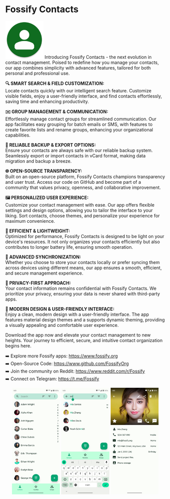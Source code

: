 # Fossify Contacts
<img alt="Logo" src="graphics/icon.webp" width="120" />
Introducing Fossify Contacts - the next evolution in contact management. Poised to redefine how you manage your contacts, our app combines simplicity with advanced features, tailored for both personal and professional use. 


**🔍 SMART SEARCH & FIELD CUSTOMIZATION:**  
Locate contacts quickly with our intelligent search feature. Customize visible fields, enjoy a user-friendly interface, and find contacts effortlessly, saving time and enhancing productivity.

**✉️ GROUP MANAGEMENT & COMMUNICATION:**  
Effortlessly manage contact groups for streamlined communication. Our app facilitates easy grouping for batch emails or SMS, with features to create favorite lists and rename groups, enhancing your organizational capabilities.

**🔄 RELIABLE BACKUP & EXPORT OPTIONS:**  
Ensure your contacts are always safe with our reliable backup system. Seamlessly export or import contacts in vCard format, making data migration and backup a breeze.

**🌐 OPEN-SOURCE TRANSPARENCY:**  
Built on an open-source platform, Fossify Contacts champions transparency and user trust. Access our code on GitHub and become part of a community that values privacy, openness, and collaborative improvement.

**🖼️ PERSONALIZED USER EXPERIENCE:**  
Customize your contact management with ease. Our app offers flexible settings and design options, allowing you to tailor the interface to your liking. Sort contacts, choose themes, and personalize your experience for maximum convenience.

**🔋 EFFICIENT & LIGHTWEIGHT:**  
Optimized for performance, Fossify Contacts is designed to be light on your device's resources. It not only organizes your contacts efficiently but also contributes to longer battery life, ensuring smooth operation.

**🚀 ADVANCED SYNCHRONIZATION:**  
Whether you choose to store your contacts locally or prefer syncing them across devices using different means, our app ensures a smooth, efficient, and secure management experience.

**🔐 PRIVACY-FIRST APPROACH:**  
Your contact information remains confidential with Fossify Contacts. We prioritize your privacy, ensuring your data is never shared with third-party apps.

**🌙 MODERN DESIGN & USER-FRIENDLY INTERFACE:**  
Enjoy a clean, modern design with a user-friendly interface. The app features material design themes and a supports dynamic theming, providing a visually appealing and comfortable user experience.

Download the app now and elevate your contact management to new heights. Your journey to efficient, secure, and intuitive contact organization begins here.

➡️ Explore more Fossify apps: https://www.fossify.org<br>
➡️ Open-Source Code: https://www.github.com/FossifyOrg<br>
➡️ Join the community on Reddit: https://www.reddit.com/r/Fossify<br>
➡️ Connect on Telegram: https://t.me/Fossify

<div align="center">
<img alt="App image" src="fastlane/metadata/android/en-US/images/phoneScreenshots/1_en-US.png" width="30%">
<img alt="App image" src="fastlane/metadata/android/en-US/images/phoneScreenshots/2_en-US.png" width="30%">
<img alt="App image" src="fastlane/metadata/android/en-US/images/phoneScreenshots/3_en-US.png" width="30%">
</div>
